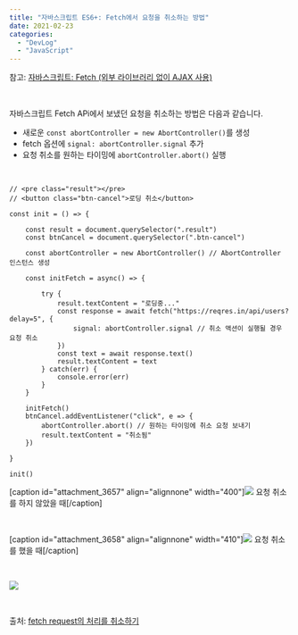 ```yaml
---
title: "자바스크립트 ES6+: Fetch에서 요청을 취소하는 방법"
date: 2021-02-23
categories: 
  - "DevLog"
  - "JavaScript"
---
```


참고: [자바스크립트: Fetch (외부 라이브러리 없이 AJAX 사용)](http://yoonbumtae.com/?p=2388)

 

자바스크립트 Fetch APi에서 보냈던 요청을 취소하는 방법은 다음과 같습니다.

- 새로운 `const abortController = new AbortController()`를 생성
- fetch 옵션에 `signal: abortController.signal` 추가
- 요청 취소를 원하는 타이밍에 `abortController.abort()` 실행

 

```
// <pre class="result"></pre>
// <button class="btn-cancel">로딩 취소</button>

const init = () => {
    
    const result = document.querySelector(".result")
    const btnCancel = document.querySelector(".btn-cancel")
    
    const abortController = new AbortController() // AbortController 인스턴스 생성
    
    const initFetch = async() => {
    
        try {
            result.textContent = "로딩중..."
            const response = await fetch("https://reqres.in/api/users?delay=5", {
                signal: abortController.signal // 취소 액션이 실행될 경우 요청 취소
            })
            const text = await response.text()
            result.textContent = text
        } catch(err) {
            console.error(err)
        } 
    }
    
    initFetch()
    btnCancel.addEventListener("click", e => {
        abortController.abort() // 원하는 타이밍에 취소 요청 보내기
        result.textContent = "취소됨"
    })
    
}

init()
```

\[caption id="attachment\_3657" align="alignnone" width="400"\]![](./assets/img/wp-content/uploads/2021/02/-2021-02-23-오후-11.12.19-e1614089558973.png) 요청 취소를 하지 않았을 때\[/caption\]

 

\[caption id="attachment\_3658" align="alignnone" width="410"\]![](./assets/img/wp-content/uploads/2021/02/-2021-02-23-오후-11.13.22-e1614089620574.png) 요청 취소를 했을 때\[/caption\]

 

![](./assets/img/wp-content/uploads/2021/02/-2021-02-23-오후-11.14.24-e1614089684694.png)

 

출처: [fetch request의 처리를 취소하기](https://cs09g.tistory.com/35)
